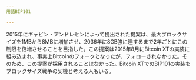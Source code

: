 ```yaml
---
用語BIP101

---
```

2015年にギャビン・アンドレセンによって提出された提案は、最大ブロックサイズを1MBから8MBに増加させ、2036年に8GB強に達するまで2年ごとにこの制限を倍増させることを目指した。この提案は2015年8月にBitcoin XTの実装に組み込まれ、事実上Bitcoinのフォークとなったが、フォローされなかった。そのため、この提案が採用されることはなかった。Bitcoin XTでのBIP101の実装をブロックサイズ戦争の契機と考える人もいる。